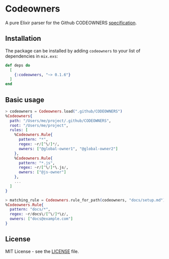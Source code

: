 # Codeowners

A pure Elixir parser for the Github CODEOWNERS [specification](https://docs.github.com/en/repositories/managing-your-repositorys-settings-and-features/customizing-your-repository/about-code-owners).

## Installation

The package can be installed by adding `codeowners` to your list of dependencies in `mix.exs`:

```elixir
def deps do
  [
    {:codeowners, "~> 0.1.6"}
  ]
end
```

## Basic usage

```elixir
> codeowners = Codeowners.load(".github/CODEOWNERS")
%Codeowners{
  path: "/Users/me/project/.github/CODEOWNERS",
  root: "/Users/me/project",
  rules: [
    %Codeowners.Rule{
      pattern: "*",
      regex: ~r/[^\/]*/,
      owners: ["@global-owner1", "@global-owner2"]
    },
    %Codeowners.Rule{
      pattern: "*.js",
      regex: ~r/[^\/]*\.js/,
      owners: ["@js-owner"]
    },
    ...
  ]
}

> matching_rule = Codeowners.rule_for_path(codeowners, "docs/setup.md")
%Codeowners.Rule{
  pattern: "docs/*",
  regex: ~r/docs\/[^\/]*\z/,
  owners: ["docs@example.com"]
}
```

## License

MIT License - see the [LICENSE](https://github.com/reid-rigo/codeowners/blob/main/LICENSE) file.
